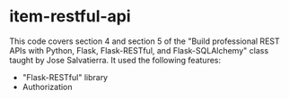 # item-restful-api

This code covers section 4 and section 5 of the "Build professional REST APIs with Python, Flask, Flask-RESTful, and Flask-SQLAlchemy" class taught by Jose Salvatierra. It used the following features:
- "Flask-RESTful" library
- Authorization
